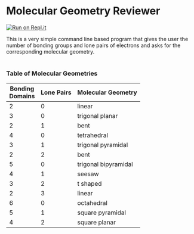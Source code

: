 # Molecular Geometry Reviewer
[![Run on Repl.it](https://repl.it/badge/github/RazeenHossain/Molecular-Geometry-Reviewer)](https://repl.it/github/RazeenHossain/Molecular-Geometry-Reviewer)

This is a very simple command line based program that gives the user the number of bonding groups and lone pairs of electrons and asks for the corresponding molecular geometry.
<br><br>
### Table of Molecular Geometries
| Bonding <br> Domains | Lone Pairs | Molecular Geometry |
|-|-|-|
| 2 | 0 | linear |
| 3 | 0 | trigonal planar |
| 2 | 1 | bent |
| 4 | 0 | tetrahedral |
| 3 | 1 | trigonal pyramidal |
| 2 | 2 | bent |
| 5 | 0 | trigonal bipyramidal |
| 4 | 1 | seesaw |
| 3 | 2 | t shaped |
| 2 | 3 | linear |
| 6 | 0 | octahedral |
| 5 | 1 | square pyramidal |
| 4 | 2 | square planar |
